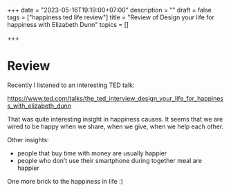 +++
date = "2023-05-16T19:19:00+07:00"
description = ""
draft = false
tags = ["happiness ted life review"]
title = "Review of Design your life for happiness with Elizabeth Dunn"
topics = []

+++

# Review

Recently I listened to an interesting TED talk:

https://www.ted.com/talks/the_ted_interview_design_your_life_for_happiness_with_elizabeth_dunn

That was quite interesting insight in happiness causes. It seems that we are wired to be happy when we share, when we give, when we help each other.

Other insights:

* people that buy time with money are usually happier
* people who don’t use their smartphone during together meal are happier

One more brick to the happiness in life :)

<!--more-->

